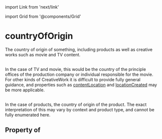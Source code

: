 import Link from 'next/link'
  
import Grid from '@components/Grid'

# countryOfOrigin

The country of origin of something, including products as well as creative  works such as movie and TV content.<br/><br/>

In the case of TV and movie, this would be the country of the principle offices of the production company or individual responsible for the movie. For other kinds of <Link href="/CreativeWork">CreativeWork</Link> it is difficult to provide fully general guidance, and properties such as <a class="localLink" href="/contentLocation">contentLocation</a> and <a class="localLink" href="/locationCreated">locationCreated</a> may be more applicable.<br/><br/>

In the case of products, the country of origin of the product. The exact interpretation of this may vary by context and product type, and cannot be fully enumerated here.

## Property of



